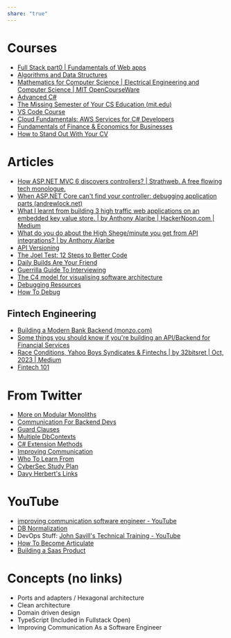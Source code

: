 ```yaml
---
share: "true"
---
```

# Courses
- [Full Stack part0 | Fundamentals of Web apps](https://fullstackopen.com/en/part0/fundamentals_of_web_apps)
- [Algorithms and Data Structures](https://frontendmasters.com/courses/algorithms)
- [Mathematics for Computer Science | Electrical Engineering and Computer Science | MIT OpenCourseWare](https://ocw.mit.edu/courses/6-042j-mathematics-for-computer-science-spring-2015/)
- [Advanced C#](https://www.freecodecamp.org/news/learn-advanced-c-concepts/)
- [The Missing Semester of Your CS Education (mit.edu)](https://missing.csail.mit.edu/)
- [VS Code Course](https://frontendmasters.com/courses/customize-vs-code/)
- [Cloud Fundamentals: AWS Services for C# Developers](https://app.dometrain.com/courses/enrolled/1993904)
- [Fundamentals of Finance & Economics for Businesses](https://www.freecodecamp.org/news/fundamentals-of-finance-economics-for-businesses/)
- [How to Stand Out With Your CV](https://youtu.be/kJTxH1hCa7c)

# Articles
- [How ASP.NET MVC 6 discovers controllers? | Strathweb. A free flowing tech monologue.](https://www.strathweb.com/2015/04/asp-net-mvc-6-discovers-controllers/)
- [When ASP.NET Core can't find your controller: debugging application parts (andrewlock.net)](https://andrewlock.net/when-asp-net-core-cant-find-your-controller-debugging-application-parts/)
- [What I learnt from building 3 high traffic web applications on an embedded key value store. | by Anthony Alaribe | HackerNoon.com | Medium](https://medium.com/hackernoon/what-i-learnt-from-building-3-high-traffic-web-applications-on-an-embedded-key-value-store-68d47249774f)
- [What do you do about the High Shege/minute you get from API integrations? | by Anthony Alaribe](https://tonyalaribe.medium.com/what-do-you-do-about-the-high-shege-minute-you-get-from-api-integrations-90770d14066f)
- [API Versioning](https://dateo-software.de/blog/web-api-versioning?utm_source=csharpdigest&utm_medium&utm_campaign=1722) 
- [The Joel Test: 12 Steps to Better Code](https://www.joelonsoftware.com/2000/08/09/the-joel-test-12-steps-to-better-code/)
- [Daily Builds Are Your Friend](https://www.joelonsoftware.com/articles/fog0000000023.html)
- [Guerrilla Guide To Interviewing](https://www.joelonsoftware.com/articles/fog0000000073.html)
- [The C4 model for visualising software architecture](https://c4model.com/)
- [Debugging Resources](https://jvns.ca/blog/2019/06/23/a-few-debugging-resources/)
- [How To Debug](https://blog.regehr.org/archives/199)

## Fintech Engineering
- [Building a Modern Bank Backend (monzo.com)](https://monzo.com/blog/2016/09/19/building-a-modern-bank-backend)
- [Some things you should know if you're building an API/Backend for Financial Services](https://foam-farmer-938.notion.site/Some-things-you-should-know-if-you-re-building-an-API-Backend-for-Financial-Services-c6f4cacc554d4ee4be8ba211c450bb7e)
- [Race Conditions, Yahoo Boys Syndicates & Fintechs | by 32bitsret | Oct, 2023 | Medium](https://medium.com/@retnan/race-conditions-yahoo-boys-syndicates-fintechs-e8a0fac9f015)
- [Fintech 101](https://x.com/edemkumodzi/status/1724955985150878125?s=20)

# From Twitter
- [More on Modular Monoliths](https://x.com/mjovanovictech/status/1715986490893725965?s=20)
- [Communication For Backend Devs](https://t.co/VyYUuLVFmJ)
- [Guard Clauses](https://x.com/mjovanovictech/status/1715654231548412122?s=20)
- [Multiple DbContexts](https://x.com/mjovanovictech/status/1715291873705697665?s=20)
- [C# Extension Methods](https://x.com/wes_walke/status/1715373073384288617?s=20)
- [Improving Communication](https://x.com/Franc0Fernand0/status/1709571323641397718?s=20)
- [Who To Learn From](https://x.com/AkshayNarisetti/status/1707369158110007340?s=20)
- [CyberSec Study Plan](https://x.com/DailyDarkWeb/status/1699044777239761222?s=20)
- [Davy Herbert's Links](https://x.com/DaveyHert/status/1645341882736693249?s=20)
# YouTube
- [improving communication software engineer - YouTube](https://www.youtube.com/results?search_query=improving+communication+software+engineer)
- [DB Normalization](https://youtu.be/GFQaEYEc8_8)
- DevOps Stuff: [John Savill's Technical Training - YouTube](https://www.youtube.com/@NTFAQGuy/videos)
- [How To Become Articulate](https://youtu.be/mD_tXCcsL0k)
- [Building a Saas Product](https://www.youtube.com/watch?v=r895rFUbGtE)

# Concepts (no links)
- Ports and adapters / Hexagonal architecture
- Clean architecture
- Domain driven design
- TypeScript (Included in Fullstack Open)
- Improving Communication As a Software Engineer
